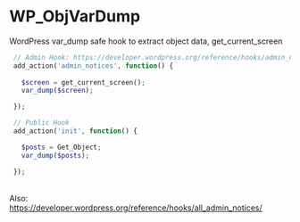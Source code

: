 # WP_ObjVarDump
WordPress var_dump safe hook to extract object data, get_current_screen

```PHP
 // Admin Hook: https://developer.wordpress.org/reference/hooks/admin_notices/
 add_action('admin_notices', function() {
  
   $screen = get_current_screen();
   var_dump($screen);  

 });

 // Public Hook
 add_action('init', function() {

   $posts = Get_Object;
   var_dump($posts);  

 });

```
<br />Also: 
<br /> https://developer.wordpress.org/reference/hooks/all_admin_notices/
